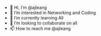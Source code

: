 - 👋 Hi, I’m @ajleang
- 👀 I’m interested in Networking and Coding
- 🌱 I’m currently learning All
- 💞️ I’m looking to collaborate on all
- 📫 How to reach me @ajleang

<!---
ajleang/ajleang is a ✨ special ✨ repository because its `README.md` (this file) appears on your GitHub profile.
You can click the Preview link to take a look at your changes.
--->
